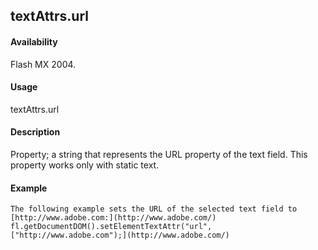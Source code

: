 ## textAttrs.url

#### Availability

Flash MX 2004.

#### Usage

textAttrs.url

#### Description

Property; a string that represents the URL property of the text field. This property works only with static text.

#### Example

```
The following example sets the URL of the selected text field to [http://www.adobe.com:](http://www.adobe.com/) fl.getDocumentDOM().setElementTextAttr("url", ["http://www.adobe.com");](http://www.adobe.com/)

```